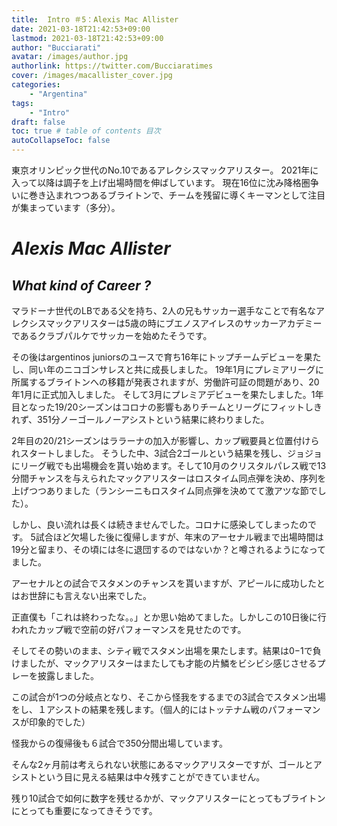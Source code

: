 ```yaml
---
title:  Intro ＃5：Alexis Mac Allister
date: 2021-03-18T21:42:53+09:00
lastmod: 2021-03-18T21:42:53+09:00
author: "Bucciarati"
avatar: /images/author.jpg
authorlink: https://twitter.com/Bucciaratimes
cover: /images/macallister_cover.jpg
categories:
    - "Argentina"
tags: 
    - "Intro"
draft: false
toc: true # table of contents 目次
autoCollapseToc: false
---
```


東京オリンピック世代のNo.10であるアレクシスマックアリスター。
2021年に入って以降は調子を上げ出場時間を伸ばしています。
現在16位に沈み降格圏争いに巻き込まれつつあるブライトンで、チームを残留に導くキーマンとして注目が集まっています（多分）。


# _Alexis Mac Allister_


## _What kind of Career ?_

マラドーナ世代のLBである父を持ち、2人の兄もサッカー選手なことで有名なアレクシスマックアリスターは5歳の時にブエノスアイレスのサッカーアカデミーであるクラブパルケでサッカーを始めたそうです。

その後はargentinos juniorsのユースで育ち16年にトップチームデビューを果たし、同い年のニコゴンサレスと共に成長しました。
19年1月にプレミアリーグに所属するブライトンへの移籍が発表されますが、労働許可証の問題があり、20年1月に正式加入しました。
そして3月にプレミアデビューを果たしました。1年目となった19/20シーズンはコロナの影響もありチームとリーグにフィットしきれず、351分ノーゴールノーアシストという結果に終わりました。

2年目の20/21シーズンはララーナの加入が影響し、カップ戦要員と位置付けられスタートしました。
そうした中、3試合2ゴールという結果を残し、ジョジョにリーグ戦でも出場機会を貰い始めます。そして10月のクリスタルパレス戦で13分間チャンスを与えられたマックアリスターはロスタイム同点弾を決め、序列を上げつつありました（ランシーニもロスタイム同点弾を決めてて激アツな節でした）。

しかし、良い流れは長くは続きませんでした。コロナに感染してしまったのです。
5試合ほど欠場した後に復帰しますが、年末のアーセナル戦まで出場時間は19分と留まり、その頃には冬に退団するのではないか？と噂されるようになってました。

アーセナルとの試合でスタメンのチャンスを貰いますが、アピールに成功したとはお世辞にも言えない出来でした。

正直僕も「これは終わったな。。」とか思い始めてました。しかしこの10日後に行われたカップ戦で空前の好パフォーマンスを見せたのです。

そしてその勢いのまま、シティ戦でスタメン出場を果たします。結果は0−1で負けましたが、マックアリスターはまたしても才能の片鱗をビシビシ感じさせるプレーを披露しました。

この試合が1つの分岐点となり、そこから怪我をするまでの3試合でスタメン出場をし、１アシストの結果を残します。（個人的にはトッテナム戦のパフォーマンスが印象的でした）

怪我からの復帰後も６試合で350分間出場しています。

そんな2ヶ月前は考えられない状態にあるマックアリスターですが、ゴールとアシストという目に見える結果は中々残すことができていません。

残り10試合で如何に数字を残せるかが、マックアリスターにとってもブライトンにとっても重要になってきそうです。

<!-- ## _What Kind of PlayStyle?_

プレースタイル的には往年のルーニー感があるのがマックアリスター。
クラブでは3421のシャドーもしくは532の3センターの一角を務めています。
前者の位置ではチャンスメーカー的な関わり方、後者の位置ではプレーメーカー的な関わり方をしており、個人的には後者の位置で成長して欲しいと思ってます。 -->


















